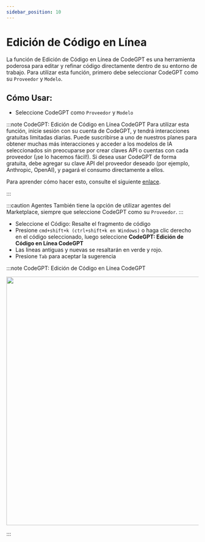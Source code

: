 ```yaml
---
sidebar_position: 10
---
```


# Edición de Código en Línea

La función de Edición de Código en Línea de CodeGPT es una herramienta poderosa para editar y refinar código directamente dentro de su entorno de trabajo. Para utilizar esta función, primero debe seleccionar CodeGPT como su `Proveedor` y `Modelo`.

## Cómo Usar:

- Seleccione CodeGPT como `Proveedor` y `Modelo`

:::note CodeGPT: Edición de Código en Línea CodeGPT
Para utilizar esta función, inicie sesión con su cuenta de CodeGPT, y tendrá interacciones gratuitas limitadas diarias. Puede suscribirse a uno de nuestros planes para obtener muchas más interacciones y acceder a los modelos de IA seleccionados sin preocuparse por crear claves API o cuentas con cada proveedor (¡se lo hacemos fácil!). Si desea usar CodeGPT de forma gratuita, debe agregar su clave API del proveedor deseado (por ejemplo, Anthropic, OpenAI), y pagará el consumo directamente a ellos.

Para aprender cómo hacer esto, consulte el siguiente [enlace](https://help.codegpt.co/en/articles/9939744-connect-codegpt-to-vscode).

:::

:::caution Agentes
También tiene la opción de utilizar agentes del Marketplace, siempre que seleccione CodeGPT como su `Proveedor`.
:::

- Seleccione el Código: Resalte el fragmento de código
- Presione `cmd+shift+k (ctrl+shift+k en Windows)` o haga clic derecho en el código seleccionado, luego seleccione **CodeGPT: Edición de Código en Línea CodeGPT**
- Las líneas antiguas y nuevas se resaltarán en verde y rojo.
- Presione `Tab` para aceptar la sugerencia

:::note CodeGPT: Edición de Código en Línea CodeGPT

<p align="center">
  <img width="900" height="650" src="https://github.com/user-attachments/assets/87c82fe4-c2d7-4bbe-a76d-36176d659828" />
</p>
:::

